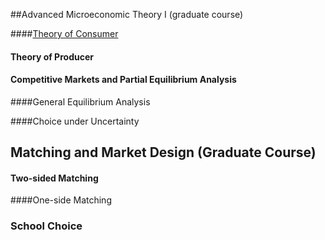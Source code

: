##Advanced Microeconomic Theory I (graduate course)

####[Theory of Consumer]("/Teaching/consumer.pdf")

#### Theory of Producer

#### Competitive Markets and Partial Equilibrium Analysis

####General Equilibrium Analysis

####Choice under Uncertainty			 				 			 		



## Matching and Market Design (Graduate Course) 

#### Two-sided Matching

####One-side Matching  

### School Choice










